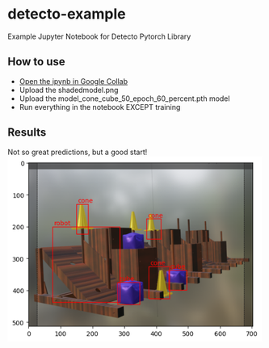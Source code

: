 # detecto-example
Example Jupyter Notebook for Detecto Pytorch Library

## How to use
- [Open the ipynb in Google Collab](https://colab.research.google.com/drive/1X9khkGBvpFfWKFA1XPEN5oNTiRg6DpHY?usp=sharing)
- Upload the shadedmodel.png
- Upload the model_cone_cube_50_epoch_60_percent.pth model
- Run everything in the notebook EXCEPT training

## Results
Not so great predictions, but a good start!
![predictions](predictions.png)